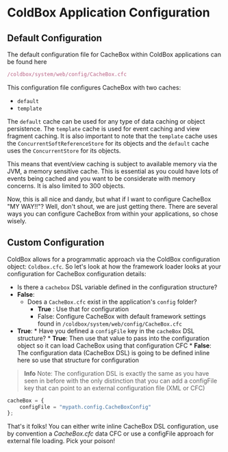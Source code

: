 # ColdBox Application Configuration

## Default Configuration
The default configuration file for CacheBox within ColdBox applications can be found here

```javascript
/coldbox/system/web/config/CacheBox.cfc
```

This configuration file configures CacheBox with two caches: 
* `default`
* `template`

The `default` cache can be used for any type of data caching or object persistence. The `template` cache is used for event caching and view fragment caching. It is also important to note that the `template` cache uses the `ConcurrentSoftReferenceStore` for its objects and the `default` cache uses the `ConcurrentStore` for its objects. 

This means that event/view caching is subject to available memory via the JVM, a memory sensitive cache. This is essential as you could have lots of events being cached and you want to be considerate with memory concerns. It is also limited to 300 objects.

Now, this is all nice and dandy, but what if I want to configure CacheBox "MY WAY!!"? Well, don't shout, we are just getting there. There are several ways you can configure CacheBox from within your applications, so chose wisely.

## Custom Configuration

ColdBox allows for a programmatic approach via the ColdBox configuration object: `Coldbox.cfc`. So let's look at how the framework loader looks at your configuration for CacheBox configuration details:

* Is there a `cachebox` DSL variable defined in the configuration structure?
* **False**:
    * Does a `CacheBox.cfc` exist in the application's `config` folder?
        * **True** : Use that for configuration
        * False: Configure CacheBox with default framework settings found in `/coldbox/system/web/config/CacheBox.cfc`
* **True**:
        * Have you defined a `configFile` key in the `cacheBox` DSL structure?
            * **True**: Then use that value to pass into the configuration object so it can load CacheBox using that configuration CFC
            * **False**: The configuration data (CacheBox DSL) is going to be defined inline here so use that structure for configuration

> **Info** Note: The configuration DSL is exactly the same as you have seen in before with the only distinction that you can add a configFile key that can point to an external configuration file (XML or CFC)

```javascript
cacheBox = {
    configFile = "mypath.config.CacheBoxConfig"
};
```

That's it folks! You can either write inline CacheBox DSL configuration, use by convention a *CacheBox.cfc* data CFC or use a configFile approach for external file loading. Pick your poison!


